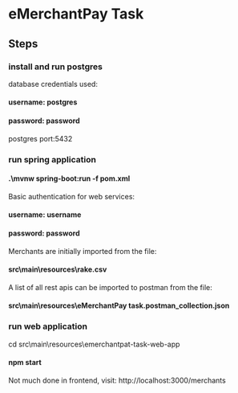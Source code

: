 # eMerchantPay Task

## Steps

### install and run postgres
database credentials used:
#### username: postgres
#### password: password

postgres
port:5432

### run spring application
#### .\mvnw spring-boot:run -f pom.xml

Basic authentication for web services:
#### username: username
#### password: password

Merchants are initially imported from the file:
#### src\main\resources\rake.csv

A list of all rest apis can be imported to postman from the file:
#### src\main\resources\eMerchantPay task.postman_collection.json

### run web application
cd src\main\resources\emerchantpat-task-web-app
#### npm start

Not much done in frontend, visit: http://localhost:3000/merchants 

